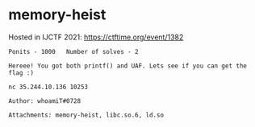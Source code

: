 # memory-heist
Hosted in IJCTF 2021: https://ctftime.org/event/1382
```
Ponits - 1000	Number of solves - 2

Hereee! You got both printf() and UAF. Lets see if you can get the flag :)

nc 35.244.10.136 10253

Author: whoamiT#0728

Attachments: memory-heist, libc.so.6, ld.so

```